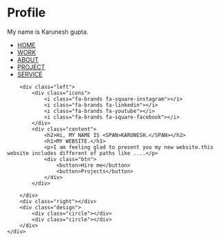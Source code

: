 # Profile
My name is Karunesh gupta.
<!DOCTYPE html>
<html lang="en">
<head>
    <meta charset="UTF-8">
    <meta name="viewport" content="width=device-width, initial-scale=1.0">
    <title>Normal</title>
    <link rel="stylesheet" href="style 2.css">
    <link rel="stylesheet" href="https://cdnjs.cloudflare.com/ajax/libs/font-awesome/6.6.0/css/all.min.css" integrity="sha512-Kc323vGBEqzTmouAECnVceyQqyqdsSiqLQISBL29aUW4U/M7pSPA/gEUZQqv1cwx4OnYxTxve5UMg5GT6L4JJg==" crossorigin="anonymous" referrerpolicy="no-referrer" />
    <link rel="icon" href="https://disenowebakus.net/en/images/articles/difference-between-internet-and-web-www-services.jpg">
</head>
<body>
    <div class="main">
        <ul class="navlist">
            <li><a href="#">HOME</a></li>
            <li><a href="#">WORK</a></li>
            <li><a href="#">ABOUT</a></li>
            <li><a href="#">PROJECT</a></li>
            <li><a href="#">SERVICE</a></li>
        </ul>

        <div class="left">
            <div class="icons">
                <i class="fa-brands fa-square-instagram"></i>
                <i class="fa-brands fa-linkedin"></i>
                <i class="fa-brands fa-youtube"></i>
                <i class="fa-brands fa-square-facebook"></i>
            </div>
            <div class="content">
                <h2>Hi, MY NAME IS <SPAN>KARUNESH.</SPAN></h2>
                <h1>MY WEBSITE.</h1>
                <p>I am feeling glad to present you my new website.this website includes different of paths like ....</p>
                <div class="btn">
                    <button>Hire me</button>
                    <button>Projects</button>
                </div>
            </div>

        </div>
        <div class="right"></div>
        <div class="design">
            <div class="circle"></div>
            <div class="circle"></div>
        </div>
    </div>
</body>
</html>
